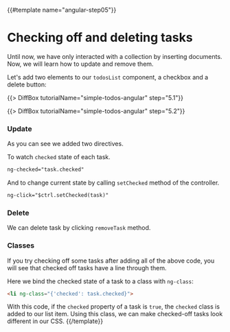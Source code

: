 {{#template name="angular-step05"}}

# Checking off and deleting tasks

Until now, we have only interacted with a collection by inserting documents. Now, we will learn how to update and remove them.

Let's add two elements to our `todosList` component, a checkbox and a delete button:

{{> DiffBox tutorialName="simple-todos-angular" step="5.1"}}

{{> DiffBox tutorialName="simple-todos-angular" step="5.2"}}

### Update

As you can see we added two directives.

To watch `checked` state of each task.

```html
ng-checked="task.checked"
```

And to change current state by calling `setChecked` method of the controller.

```html
ng-click="$ctrl.setChecked(task)"
```

### Delete

We can delete task by clicking `removeTask` method.

### Classes

If you try checking off some tasks after adding all of the above code, you will see that checked off tasks have a line through them.

Here we bind the checked state of a task to a class with `ng-class`:

```html
<li ng-class="{'checked': task.checked}">
```

With this code, if the `checked` property of a task is `true`, the `checked` class is added to our list item. Using this class, we can make checked-off tasks look different in our CSS.
{{/template}}
